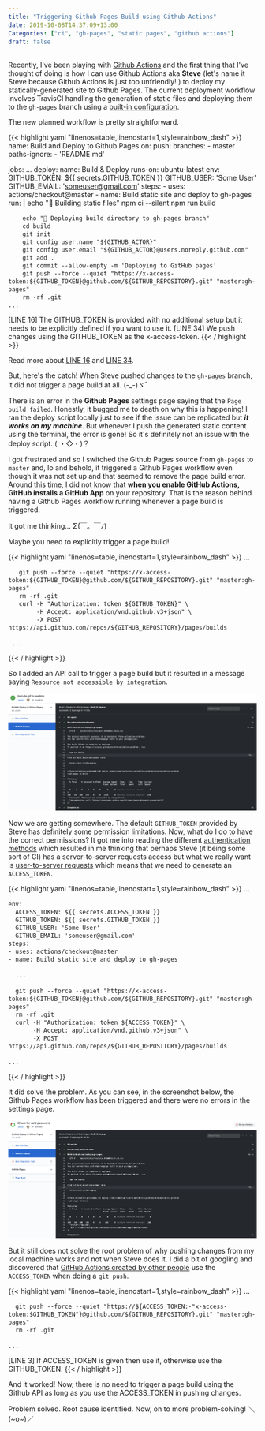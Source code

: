```yaml
---
title: "Triggering Github Pages Build using Github Actions"
date: 2019-10-08T14:37:09+13:00
Categories: ["ci", "gh-pages", "static pages", "github actions"]
draft: false
---
```

Recently, I've been playing with [Github Actions](https://help.github.com/en/categories/automating-your-workflow-with-github-actions) and the first thing that I've thought of doing is how I can use Github Actions aka **Steve** (let's name it Steve because Github Actions is just too unfriendly! ) to deploy my statically-generated site to Github Pages. The current deployment workflow involves TravisCI handling the generation of static files and deploying them to the `gh-pages` branch using a [built-in configuration](https://docs.travis-ci.com/user/deployment/pages/).
<!--more-->

The new planned workflow is pretty straightforward.

{{< highlight yaml "linenos=table,linenostart=1,style=rainbow_dash" >}}
name: Build and Deploy to Github Pages
on:
  push:
    branches:
    - master
    paths-ignore:
    - 'README.md'

jobs:
  ...
  deploy:
    name: Build & Deploy
    runs-on: ubuntu-latest
    env:
      GITHUB_TOKEN: ${{ secrets.GITHUB_TOKEN }}
      GITHUB_USER: 'Some User'
      GITHUB_EMAIL: 'someuser@gmail.com'
    steps:
    - uses: actions/checkout@master
    - name: Build static site and deploy to gh-pages
      run: |
        echo "🍙 Building static files"
        npm ci --silent
        npm run build

        echo "🍩 Deploying build directory to gh-pages branch"
        cd build
        git init
        git config user.name "${GITHUB_ACTOR}"
        git config user.email "${GITHUB_ACTOR}@users.noreply.github.com"
        git add .
        git commit --allow-empty -m 'Deploying to GitHub pages'
        git push --force --quiet "https://x-access-token:${GITHUB_TOKEN}@github.com/${GITHUB_REPOSITORY}.git" "master:gh-pages"
        rm -rf .git
    ...

[LINE 16] The GITHUB_TOKEN is provided with no additional setup but it needs to be explicitly defined if you want to use it.
[LINE 34] We push changes using the GITHUB_TOKEN as the x-access-token.
{{< / highlight >}}

Read more about [LINE 16](https://help.github.com/en/articles/virtual-environments-for-github-actions#github_token-secret) and [LINE 34](https://developer.github.com/apps/building-github-apps/authenticating-with-github-apps/#http-based-git-access-by-an-installation).

But, here's the catch! When Steve pushed changes to the `gh-pages` branch, it did not trigger a page build at all.  (-_-)ゞ゛

There is an error in the **Github Pages** settings page saying that the `Page build failed`. Honestly, it bugged me to death on why this is happening! I ran the deploy script locally just to see if the issue can be replicated but **_it works on my machine_**. But whenever I push the generated static content using the terminal, the error is gone! So it's definitely not an issue with the deploy script. ( ・◇・)？

I got frustrated and so I switched the Github Pages source from `gh-pages` to `master` and, lo and behold, it triggered a Github Pages workflow even though it was not set up and that seemed to remove the page build error. Around this time, I did not know that **when you enable GitHub Actions, GitHub installs a GitHub App** on your repository. That is the reason behind having a Github Pages workflow running whenever a page build is triggered.

It got me thinking... Σ(￣。￣ﾉ)

Maybe you need to explicitly trigger a page build!

{{< highlight yaml "linenos=table,linenostart=1,style=rainbow_dash" >}}
     ...

       git push --force --quiet "https://x-access-token:${GITHUB_TOKEN}@github.com/${GITHUB_REPOSITORY}.git" "master:gh-pages"
       rm -rf .git
       curl -H "Authorization: token ${GITHUB_TOKEN}" \
            -H Accept: application/vnd.github.v3+json" \
            -X POST https://api.github.com/repos/${GITHUB_REPOSITORY}/pages/builds

     ...
{{< / highlight >}}

So I added an API call to trigger a page build but it resulted in a message saying `Resource not accessible by integration`.

![Not Accessible](/images/github-actions-resource-not-accessible.png)

Now we are getting somewhere. The default `GITHUB_TOKEN` provided by Steve has definitely some permission limitations. Now, what do I do to have the correct permissions?  It got me into reading the different [authentication methods](https://developer.github.com/apps/migrating-oauth-apps-to-github-apps/#understand-the-different-methods-of-authentication) which resulted in me thinking that perhaps Steve (it being some sort of CI) has a server-to-server requests access but what we really want is [user-to-server requests](https://developer.github.com/apps/building-github-apps/identifying-and-authorizing-users-for-github-apps/#user-to-server-requests) which means that we need to generate an `ACCESS_TOKEN`.

{{< highlight yaml "linenos=table,linenostart=1,style=rainbow_dash" >}}
    ...

    env:
      ACCESS_TOKEN: ${{ secrets.ACCESS_TOKEN }}
      GITHUB_TOKEN: ${{ secrets.GITHUB_TOKEN }}
      GITHUB_USER: 'Some User'
      GITHUB_EMAIL: 'someuser@gmail.com'
    steps:
    - uses: actions/checkout@master
    - name: Build static site and deploy to gh-pages

      ...

      git push --force --quiet "https://x-access-token:${GITHUB_TOKEN}@github.com/${GITHUB_REPOSITORY}.git" "master:gh-pages"
      rm -rf .git
      curl -H "Authorization: token ${ACCESS_TOKEN}" \
           -H Accept: application/vnd.github.v3+json" \
           -X POST https://api.github.com/repos/${GITHUB_REPOSITORY}/pages/builds

    ...
{{< / highlight >}}

It did solve the problem. As you can see, in the screenshot below, the Github Pages workflow has been triggered and there were no errors in the settings page.

![Queued](/images/github-actions-queued.png)

But it still does not solve the root problem of why pushing changes from my local machine works and not when Steve does it. I did a bit of googling and discovered that [GitHub Actions created by other people](https://github.com/JamesIves/github-pages-deploy-action) use the `ACCESS_TOKEN` when doing a `git push`.

{{< highlight yaml "linenos=table,linenostart=1,style=rainbow_dash" >}}
    ...

      git push --force --quiet "https://${ACCESS_TOKEN:-"x-access-token:$GITHUB_TOKEN"}@github.com/${GITHUB_REPOSITORY}.git" "master:gh-pages"
      rm -rf .git

    ...

[LINE 3] If ACCESS_TOKEN is given then use it, otherwise use the GITHUB_TOKEN.
{{< / highlight >}}

And it worked! Now, there is no need to trigger a page build using the Github API as long as you use the ACCESS_TOKEN in pushing changes.

Problem solved. Root cause identified. Now, on to more problem-solving! ＼(~o~)／
